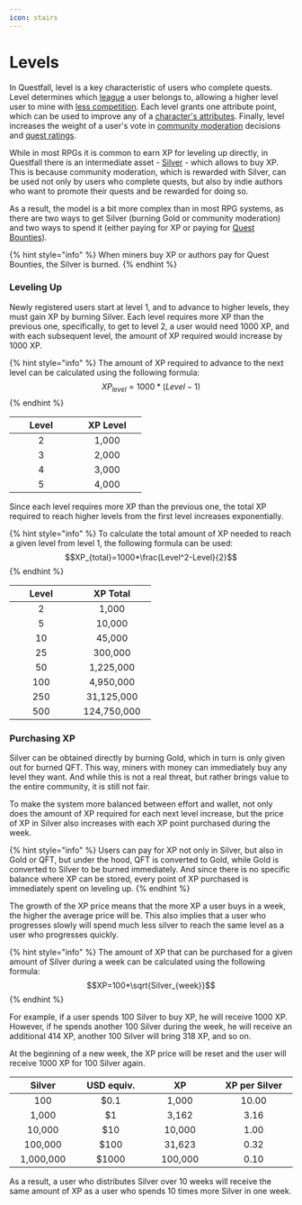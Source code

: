 ```yaml
---
icon: stairs
---
```


# Levels

In Questfall, level is a key characteristic of users who complete quests. Level determines which [league](leagues.md) a user belongs to, allowing a higher level user to mine with [less competition](rewards.md). Each level grants one attribute point, which can be used to improve any of a [character's attributes](attributes.md). Finally, level increases the weight of a user's vote in [community moderation](../community-moderation/) decisions and [quest ratings](../quest-creation-10/karma.md).

While in most RPGs it is common to earn XP for leveling up directly, in Questfall there is an intermediate asset - [Silver](../../assets/Silver-in-game.md) - which allows to buy XP. This is because community moderation, which is rewarded with Silver, can be used not only by users who complete quests, but also by indie authors who want to promote their quests and be rewarded for doing so.

As a result, the model is a bit more complex than in most RPG systems, as there are two ways to get Silver (burning Gold or community moderation) and two ways to spend it (either paying for XP or paying for [Quest Bounties](../quest-creation-10/quest-bounty.md)).

{% hint style="info" %}
When miners buy XP or authors pay for Quest Bounties, the Silver is burned.
{% endhint %}

### Leveling Up

Newly registered users start at level 1, and to advance to higher levels, they must gain XP by burning Silver. Each level requires more XP than the previous one, specifically, to get to level 2, a user would need 1000 XP, and with each subsequent level, the amount of XP required would increase by 1000 XP.

{% hint style="info" %}
The amount of XP required to advance to the next level can be calculated using the following formula:\
$$XP_{level}=1000*(Level-1)$$
{% endhint %}

<table><thead><tr><th width="97" align="center">Level</th><th width="106" align="center">XP Level</th></tr></thead><tbody><tr><td align="center">2</td><td align="center">1,000</td></tr><tr><td align="center">3</td><td align="center">2,000</td></tr><tr><td align="center">4</td><td align="center">3,000</td></tr><tr><td align="center">5</td><td align="center">4,000</td></tr></tbody></table>

Since each level requires more XP than the previous one, the total XP required to reach higher levels from the first level increases exponentially.

{% hint style="info" %}
To calculate the total amount of XP needed to reach a given level from level 1, the following formula can be used:\
$$XP_{total}=1000*\frac{Level^2-Level}{2}$$
{% endhint %}

<table><thead><tr><th width="97" align="center">Level</th><th width="123" align="center">XP Total</th></tr></thead><tbody><tr><td align="center">2</td><td align="center">1,000</td></tr><tr><td align="center">5</td><td align="center">10,000</td></tr><tr><td align="center">10</td><td align="center">45,000</td></tr><tr><td align="center">25</td><td align="center">300,000</td></tr><tr><td align="center">50</td><td align="center">1,225,000</td></tr><tr><td align="center">100</td><td align="center">4,950,000</td></tr><tr><td align="center">250</td><td align="center">31,125,000</td></tr><tr><td align="center">500</td><td align="center">124,750,000</td></tr></tbody></table>

### Purchasing XP

Silver can be obtained directly by burning Gold, which in turn is only given out for burned QFT. This way, miners with money can immediately buy any level they want. And while this is not a real threat, but rather brings value to the entire community, it is still not fair.

To make the system more balanced between effort and wallet, not only does the amount of XP required for each next level increase, but the price of XP in Silver also increases with each XP point purchased during the week.

{% hint style="info" %}
Users can pay for XP not only in Silver, but also in Gold or QFT, but under the hood, QFT is converted to Gold, while Gold is converted to Silver to be burned immediately. And since there is no specific balance where XP can be stored, every point of XP purchased is immediately spent on leveling up.
{% endhint %}

The growth of the XP price means that the more XP a user buys in a week, the higher the average price will be. This also implies that a user who progresses slowly will spend much less silver to reach the same level as a user who progresses quickly.

{% hint style="info" %}
The amount of XP that can be purchased for a given amount of Silver during a week can be calculated using the following formula:\
$$XP=100*\sqrt{Silver_{week}}$$
{% endhint %}

For example, if a user spends 100 Silver to buy XP, he will receive 1000 XP. However, if he spends another 100 Silver during the week, he will receive an additional 414 XP, another 100 Silver will bring 318 XP, and so on.&#x20;

At the beginning of a new week, the XP price will be reset and the user will receive 1000 XP for 100 Silver again.

<table><thead><tr><th width="108" align="center">Silver</th><th width="118" align="center">USD equiv.</th><th width="117" align="center">XP</th><th width="139" align="center">XP per Silver </th></tr></thead><tbody><tr><td align="center">100</td><td align="center">$0.1</td><td align="center">1,000</td><td align="center">10.00</td></tr><tr><td align="center">1,000</td><td align="center">$1</td><td align="center">3,162</td><td align="center">3.16</td></tr><tr><td align="center">10,000</td><td align="center">$10</td><td align="center">10,000</td><td align="center">1.00</td></tr><tr><td align="center">100,000</td><td align="center">$100</td><td align="center">31,623</td><td align="center">0.32</td></tr><tr><td align="center">1,000,000</td><td align="center">$1000</td><td align="center">100,000</td><td align="center">0.10</td></tr></tbody></table>

As a result, a user who distributes Silver over 10 weeks will receive the same amount of XP as a user who spends 10 times more Silver in one week.
